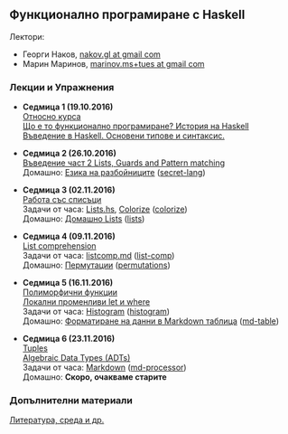 ## Функционално програмиране с Haskell

Лектори:
 - Георги Наков, [nakov.gl at gmail com](mailto:nakov.gl+tues@gmail.com)
 - Марин Маринов, [marinov.ms+tues at gmail com](mailto:marinov.ms+tues@gmail.com)

### Лекции и Упражнения

- **Седмица 1 (19.10.2016)**  
[Относно курса](lectures/00-setup/setup.md)  
[Що е то функционално програмиране? История на Haskell](lectures/01-intro/intro.md)  
[Въведение в Haskell. Основени типове и синтаксис.](lectures/02-syntax-and-types/syntax-and-types.md)

- **Седмица 2 (26.10.2016)**  
[Въведение част 2 Lists, Guards and Pattern matching](lectures/03-lists-guards-patterns/lists-guards-patterns.md)  
Домашно: [Езика на разбойниците](exercises/secret-lang/Secret-lang.md) ([secret-lang](exercises/secret-lang))

- **Седмица 3 (02.11.2016)**  
[Работа със списъци](exercises/lists/Lists.md)  
Задачи от часа: [Lists.hs](exercises/lists/Lists.hs), [Colorize](exercises/colorize/Colorize.md) ([colorize](exercises/colorize))  
Домашно: [Домашно Lists](exercises/lists/ListsHW.md) ([lists](exercises/lists))  

- **Седмица 4 (09.11.2016)**  
[List comprehension ](lectures/04-list-comprehension/lcomprehension.md)  
Задачи от часа: [listcomp.md](exercises/list-comp/listcomp.md) ([list-comp](exercises/list-comp))  
Домашно: [Пермутации](exercises/permutations/perm.md) ([permutations](exercises/permutations))

- **Седмица 5 (16.11.2016)**  
[Полиморфични функции ](lectures/05-polymorphism-let-where/poly.md)  
[Локални променливи let и where](lectures/05-polymorphism-let-where/let-where.md)  
Задачи от часа: [Histogram](exercises/histogram/histogram.md) ([histogram](exercises/histogram))  
Домашно: [Форматиране на данни в Markdown таблица](exercises/md-table/MdTable.md) ([md-table](exercises/md-table))

- **Седмица 6 (23.11.2016)**  
[Tuples](lectures/06-adts-and-tuples/tuples.md)  
[Algebraic Data Types (ADTs)](lectures/06-adts-and-tuples/ADTs.md)  
Задачи от часа: [Markdown](exercises/md-processor/mdparser.md) ([md-processor](exercises/md-processor))  
Домашно: **Скоро, очакваме старите**


### Допълнителни материали
[Литература, среда и др.](lectures/00-setup/extra.md)


